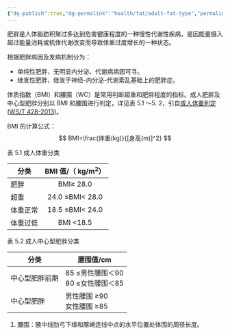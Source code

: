 ```yaml
---
{"dg-publish":true,"dg-permalink":"health/fat/adult-fat-type","permalink":"/health/fat/adult-fat-type/","metatags":{"description":null,"og:site_name":"DavonOs","og:title":"成人肥胖判定与分型","og:type":"article","og:url":"https://zuji.eu.org/health/fat/adult-fat-type","og:image":null,"og:image:width":"200","og:image:alt":"articlecover","og:locale":"zh_cn"},"dgShowInlineTitle":true,"updated":"2025-07-14T10:17:56.852+08:00"}
---
```


肥胖是人体脂肪积聚过多达到危害健康程度的一种慢性代谢性疾病，是因能量摄入超过能量消耗或机体代谢改变而导致体重过度增长的一种状态。

根据肥胖病因及发病机制分为：
- 单纯性肥胖，无明显内分泌、代谢病病因可寻。
- 继发性肥胖，继发于神经-内分泌-代谢紊乱基础上的肥胖症。

体质指数（BMI）和腰围（WC）是常用判断超重和肥胖程度的指标。成人肥胖及中心型肥胖分别以 BMI 和腰围进行判定，详见表 5.1 〜5. 2，引自[成人体重判定(WS/T 428-2013)](http://www.nhc.gov.cn/ewebeditor/uploadfile/2013/08/20130808135715967.pdf)。

BMI 的计算公式：
$$
BMI=\frac{体重(kg)}{[身高(m)]^2}
$$

表 5.1 成人体重分类

| 分类   | BMI 值/（ kg/m<sup>2</sup>） |
| ---- | :-----------------------: |
| 肥胖   |         BMI≥ 28.0         |
| 超重   |      24.0 ≤BMI< 28.0      |
| 体重正常 |      18.5 ≤BMI< 24.0      |
| 体重过低 |         BMI <18.5         |
表 5.2 成人中心型肥胖分类

| 分类      | 腰围值/cm                     |
| ------- | -------------------------- |
| 中心型肥胖前期 | 85 ≤男性腰围＜90<br>80 ≤女性腰围＜85 |
| 中心型肥胖   | 男性腰围 ≥90<br>女性腰围 ≥85       |
1. 腰围：腋中线肋弓下缘和髂嵴连线中点的水平位置处体围的周径长度。
